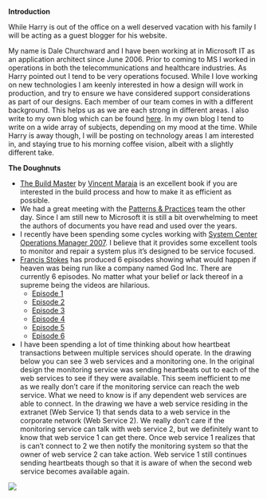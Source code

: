 **Introduction**

While Harry is out of the office on a well deserved vacation with his
family I will be acting as a guest blogger for his website.

My name is Dale Churchward and I have been working at in Microsoft IT as
an application architect since June 2006. Prior to coming to MS I worked
in operations in both the telecommunications and healthcare industries.
As Harry pointed out I tend to be very operations focused. While I love
working on new technologies I am keenly interested in how a design will
work in production, and try to ensure we have considered support
considerations as part of our designs. Each member of our team comes in
with a different background. This helps us as we are each strong in
different areas. I also write to my own blog which can be found
[here](http://halfmybrain.spaces.live.com/). In my own blog I tend to
write on a wide array of subjects, depending on my mood at the time.
While Harry is away though, I will be posting on technology areas I am
interested in, and staying true to his morning coffee vision, albeit
with a slightly different take.

**The Doughnuts**

-   [The Build Master](http://www.amazon.com/Build-Master-Microsofts-Configuration-Addison-Wesley/dp/0321332059)
    by [Vincent Maraia](http://blogs.msdn.com/vincem/) is an excellent
    book if you are interested in the build process and how to make it
    as efficient as possible.
-   We had a great meeting with the [Patterns &
    Practices](http://msdn.microsoft.com/practices/) team the other day.
    Since I am still new to Microsoft it is still a bit overwhelming to
    meet the authors of documents you have read and used over the years.
-   I recently have been spending some cycles working with [System
    Center Operations Manager
    2007](http://www.microsoft.com/systemcenter/opsmgr/default.mspx). I
    believe that it provides some excellent tools to monitor and repair
    a system plus it’s designed to be service focused.
-   [Francis Stokes](http://www.francisstokes.com/) has produced 6
    episodes showing what would happen if heaven was being run like a
    company named God Inc. There are currently 6 episodes. No matter
    what your belief or lack thereof in a supreme being the videos are
    hilarious.
    -   [Episode 1](http://www.youtube.com/watch?v=b2f4heaG288)
    -   [Episode 2](http://www.youtube.com/watch?v=ySqceK4SUi0)
    -   [Episode 3](http://www.youtube.com/watch?v=8Gx_EYv8JYI)
    -   [Episode 4](http://www.youtube.com/watch?v=Taf3KI09WFM)
    -   [Episode 5](http://www.youtube.com/watch?v=il8XWIi-WPE)
    -   [Episode 6](http://www.youtube.com/watch?v=Wpfv1APJsz8) 
-   I have been spending a lot of time thinking about how heartbeat
    transactions between multiple services should operate. In the
    drawing below you can see 3 web services and a monitoring one. In
    the original design the monitoring service was sending heartbeats
    out to each of the web services to see if they were available. This
    seem inefficient to me as we really don’t care if the monitoring
    service can reach the web service. What we need to know is if any
    dependent web services are able to connect. In the drawing we have a
    web service residing in the extranet (Web Service 1) that sends data
    to a web service in the corporate network (Web Service 2). We really
    don’t care if the monitoring service can talk with web service 2,
    but we definitely want to know that web service 1 can get there.
    Once web service 1 realizes that is can’t connect to 2 we then
    notify the monitoring system so that the owner of web service 2 can
    take action. Web service 1 still continues sending heartbeats though
    so that it is aware of when the second web service becomes available
    again.

[![](http://image.devhawk.net/blog-content/20070216-0816-morning-doughnuts-1/heartbeat_services_thumb.png)](http://image.devhawk.net/blog-content/20070216-0816-morning-doughnuts-1/heartbeat_services.png)
